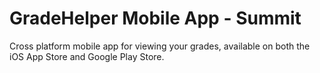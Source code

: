 # GradeHelper Mobile App - Summit

Cross platform mobile app for viewing your grades, available on both the iOS App Store and Google Play Store.
